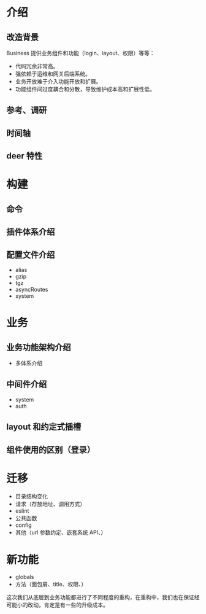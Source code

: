 # 介绍
## 改造背景

Business 提供业务组件和功能（login、layout、权限）等等：

* 代码冗余非常高。
* 强依赖于运维和网关后端系统。
* 业务开放难于介入功能开放和扩展。
* 功能组件间过度耦合和分散，导致维护成本高和扩展性低。

## 参考、调研

## 时间轴

## deer 特性

# 构建

## 命令

## 插件体系介绍

## 配置文件介绍

  * alias
  * gzip
  * tgz
  * asyncRoutes
  * system

# 业务
## 业务功能架构介绍
*  多体系介绍
## 中间件介绍
  * system
  * auth
## layout 和约定式插槽
## 组件使用的区别（登录）

# 迁移

* 目录结构变化
* 请求（存放地址、调用方式）
* eslint
* 公共函数
* config
* 其他（url 参数约定、嵌套系统 API、）

# 新功能

* globals
* 方法（面包屑、title、权限、）

这次我们从底层到业务功能都进行了不同程度的重构，在重构中，我们也在保证经可能小的改动，肯定是有一些的升级成本。

